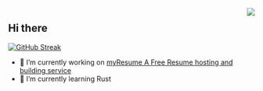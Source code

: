 <img align="right" src="https://visitor-badge.laobi.icu/badge?page_id=The-Yearly.The-Yearly">

## Hi there 
[![GitHub Streak](https://streak-stats.demolab.com?user=The-Yearly)](https://git.io/streak-stats)

- 🔭 I’m currently working on [myResume A Free Resume hosting and building service](https://myresume-livid-sigma.vercel.app/)
- 🌱 I’m currently learning Rust
